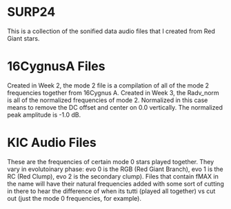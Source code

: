 # SURP24
This is a collection of the sonified data audio files that I created from Red Giant stars. 

# 16CygnusA Files
Created in Week 2, the mode 2 file is a compilation of all of the mode 2 frequencies together from 16Cygnus A.
Created in Week 3, the Radv_norm is all of the normalized frequencies of mode 2. Normalized in this case means to remove the DC offset and center on 0.0 vertically. The normalized peak amplitude is -1.0 dB. 

# KIC Audio Files
These are the frequencies of certain mode 0 stars played together. They vary in evolutoinary phase:
evo 0 is the RGB (Red Giant Branch), evo 1 is the RC (Red Clump), evo 2 is the secondary clump). Files that contain fMAX in the name will have their natural frequencies added with some sort of cutting in there to hear the difference of when its tutti (played all together) vs cut out (just the mode 0 frequencies, for example). 
